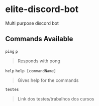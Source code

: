 # elite-discord-bot

Multi purpose discord bot

## Commands Available

```ping``` ```p```
> Responds with pong

```help``` ```help [commandName]```
> Gives help for the commands

```testes```
> Link dos testes/trabalhos dos cursos
